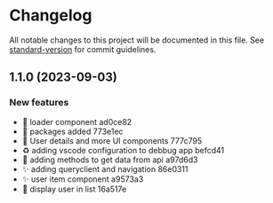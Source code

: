 # Changelog

All notable changes to this project will be documented in this file. See [standard-version](https://github.com/conventional-changelog/standard-version) for commit guidelines.

## 1.1.0 (2023-09-03)


### New features

* :art: loader component ad0ce82
* :art: packages added 773e1ec
* :lipstick: User details and more UI components 777c795
* :recycle: adding vscode configuration to debbug app befcd41
* :rocket: adding methods to get data from api a97d6d3
* :sparkles: adding queryclient and navigation 86e0311
* :sparkles: user item component a9573a3
* :tada: display user in list 16a517e
